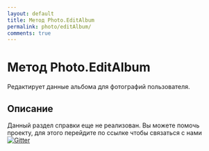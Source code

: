 ```yaml
---
layout: default
title: Метод Photo.EditAlbum
permalink: photo/editAlbum/
comments: true
---
```

# Метод Photo.EditAlbum
Редактирует данные альбома для фотографий пользователя.

## Описание
Данный раздел справки еще не реализован. Вы  можете помочь проекту, для этого перейдите по ссылке чтобы связаться с нами [![Gitter](https://badges.gitter.im/Join%20Chat.svg)](https://gitter.im/vknet/vk?utm_source=badge&utm_medium=badge&utm_campaign=pr-badge)
